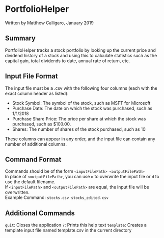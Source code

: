 # PortfolioHelper
Written by Matthew Calligaro, January 2019

## Summary
PortfolioHelper tracks a stock portfolio by looking up the current price and dividend history of a stock and using this to calculate statistics such as the capital gain, total dividends to date, annual rate of return, etc.

## Input File Format
The input file must be a .csv with the following four columns (each with the exact column header as listed):
* Stock Symbol: The symbol of the stock, such as MSFT for Microsoft
* Purchase Date: The date on which the stock was purchased, such as 1/1/2018
* Purchase Share Price: The price per share at which the stock was purchased, such as $100.00.
* Shares: The number of shares of the stock purchased, such as 10

These columns can appear in any order, and the input file can contain any number of additional columns.

## Command Format
Commands should be of the form `<inputFilePath> <outputFilePath>`\
In place of `<outputFilePath>`, you can use `o` to overwrite the input file or `d` to use the default filename.\
If `<inputFilePath>` and `<outputFilePath>` are equal, the input file will be overwritten.\
Example Command: `stocks.csv stocks_edited.csv`

## Additional Commands
`quit`: Closes the application
`?`: Prints this help text
`template`: Creates a template input file named template.csv in the current directory
